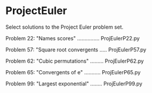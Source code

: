 # ProjectEuler
Select solutions to the Project Euler problem set. 

Problem 22: "Names scores" ............... ProjEulerP22.py

Problem 57: "Square root convergents ..... ProjEulerP57.py

Problem 62: "Cubic permutations" ......... ProjEulerP62.py

Problem 65: "Convergents of e" ........... ProjEulerP65.py

Problem 99: "Largest exponential" ........ ProjEulerP99.py
